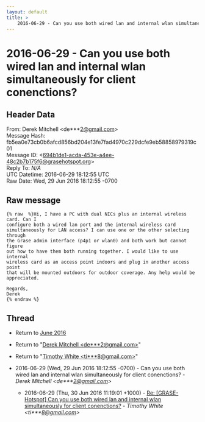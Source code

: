 ```yaml
---
layout: default
title: >
    2016-06-29 - Can you use both wired lan and internal wlan simultaneously for client conenctions?
---
```


# 2016-06-29 - Can you use both wired lan and internal wlan simultaneously for client conenctions?

## Header Data

From: Derek Mitchell \<de***2@gmail.com\><br>
Message Hash: fb5ea0e73cb0b6afcd856bd204e13fe7fad4970c229dcfe9eb58858979319c01<br>
Message ID: \<694b1de1-acda-453e-a4ee-48c2b7b175f6@grasehotspot.org\><br>
Reply To: _N/A_<br>
UTC Datetime: 2016-06-29 18:12:55 UTC<br>
Raw Date: Wed, 29 Jun 2016 18:12:55 -0700<br>

## Raw message

```
{% raw  %}Hi, I have a PC with dual NICs plus an internal wireless card. Can I 
configure both a wired lan port and the internal wireless card 
simultaneously for LAN access? I can use one or the other selecting through 
the Grase admin interface (p4p1 or wlan0) and both work but cannot figure 
out how to have them both running together. I would like to use internal 
wireless card as an access point indoors and plug in another access point 
that will be mounted outdoors for outdoor coverage. Any help would be 
appreciated.

Regards,
Derek
{% endraw %}
```

## Thread

+ Return to [June 2016](/archive/2016/06)

+ Return to "[Derek Mitchell <de***2<span>@</span>gmail.com>](/authors/de___2_at_gmail_com)"
+ Return to "[Timothy White <ti***8<span>@</span>gmail.com>](/authors/ti___8_at_gmail_com)"

+ 2016-06-29 (Wed, 29 Jun 2016 18:12:55 -0700) - Can you use both wired lan and internal wlan simultaneously for client conenctions? - _Derek Mitchell \<de***2@gmail.com\>_
  + 2016-06-29 (Thu, 30 Jun 2016 11:19:01 +1000) - [Re: [GRASE-Hotspot] Can you use both wired lan and internal wlan simultaneously for client conenctions?](/archive/2016/06/f9937ee904d2f878884cdbb4519c40f907ee3ecb4a68ddd9f55e92ddd6e1a10d) - _Timothy White \<ti***8@gmail.com\>_

